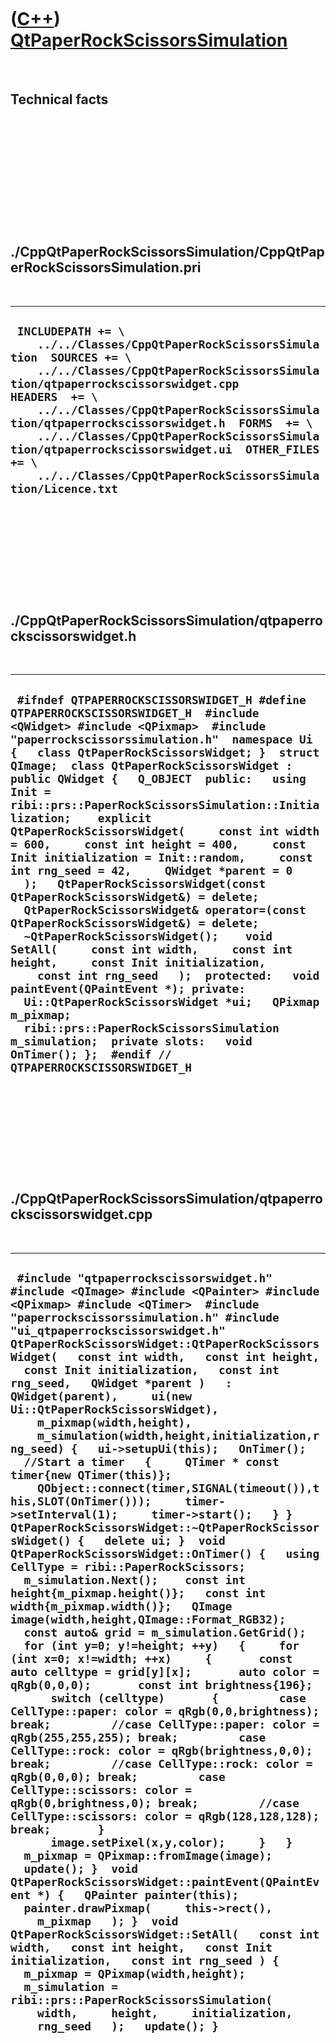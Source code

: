 
 

 

 

 

 

([C++](Cpp.md)) [QtPaperRockScissorsSimulation](CppQtPaperRockScissorsSimulation.md)
======================================================================================

 

Technical facts
---------------

 

 

 

 

 

 

./CppQtPaperRockScissorsSimulation/CppQtPaperRockScissorsSimulation.pri
-----------------------------------------------------------------------

 

  ---------------------------------------------------------------------------------------------------------------------------------------------------------------------------------------------------------------------------------------------------------------------------------------------------------------------------------------------------------------------------------------------------------------------------------------------------
  ` INCLUDEPATH += \     ../../Classes/CppQtPaperRockScissorsSimulation  SOURCES += \     ../../Classes/CppQtPaperRockScissorsSimulation/qtpaperrockscissorswidget.cpp  HEADERS  += \     ../../Classes/CppQtPaperRockScissorsSimulation/qtpaperrockscissorswidget.h  FORMS  += \     ../../Classes/CppQtPaperRockScissorsSimulation/qtpaperrockscissorswidget.ui  OTHER_FILES += \     ../../Classes/CppQtPaperRockScissorsSimulation/Licence.txt`
  ---------------------------------------------------------------------------------------------------------------------------------------------------------------------------------------------------------------------------------------------------------------------------------------------------------------------------------------------------------------------------------------------------------------------------------------------------

 

 

 

 

 

./CppQtPaperRockScissorsSimulation/qtpaperrockscissorswidget.h
--------------------------------------------------------------

 

  -----------------------------------------------------------------------------------------------------------------------------------------------------------------------------------------------------------------------------------------------------------------------------------------------------------------------------------------------------------------------------------------------------------------------------------------------------------------------------------------------------------------------------------------------------------------------------------------------------------------------------------------------------------------------------------------------------------------------------------------------------------------------------------------------------------------------------------------------------------------------------------------------------------------------------------------------------------------------------------------------------------------------------------------------------------------------------------------------------------------------------------------------------------
  ` #ifndef QTPAPERROCKSCISSORSWIDGET_H #define QTPAPERROCKSCISSORSWIDGET_H  #include <QWidget> #include <QPixmap>  #include "paperrockscissorssimulation.h"  namespace Ui {   class QtPaperRockScissorsWidget; }  struct QImage;  class QtPaperRockScissorsWidget : public QWidget {   Q_OBJECT  public:   using Init = ribi::prs::PaperRockScissorsSimulation::Initialization;    explicit QtPaperRockScissorsWidget(     const int width = 600,     const int height = 400,     const Init initialization = Init::random,     const int rng_seed = 42,     QWidget *parent = 0   );   QtPaperRockScissorsWidget(const QtPaperRockScissorsWidget&) = delete;   QtPaperRockScissorsWidget& operator=(const QtPaperRockScissorsWidget&) = delete;   ~QtPaperRockScissorsWidget();    void SetAll(     const int width,     const int height,     const Init initialization,     const int rng_seed   );  protected:   void paintEvent(QPaintEvent *); private:   Ui::QtPaperRockScissorsWidget *ui;   QPixmap m_pixmap;   ribi::prs::PaperRockScissorsSimulation m_simulation;  private slots:   void OnTimer(); };  #endif // QTPAPERROCKSCISSORSWIDGET_H`
  -----------------------------------------------------------------------------------------------------------------------------------------------------------------------------------------------------------------------------------------------------------------------------------------------------------------------------------------------------------------------------------------------------------------------------------------------------------------------------------------------------------------------------------------------------------------------------------------------------------------------------------------------------------------------------------------------------------------------------------------------------------------------------------------------------------------------------------------------------------------------------------------------------------------------------------------------------------------------------------------------------------------------------------------------------------------------------------------------------------------------------------------------------------

 

 

 

 

 

./CppQtPaperRockScissorsSimulation/qtpaperrockscissorswidget.cpp
----------------------------------------------------------------

 

  -----------------------------------------------------------------------------------------------------------------------------------------------------------------------------------------------------------------------------------------------------------------------------------------------------------------------------------------------------------------------------------------------------------------------------------------------------------------------------------------------------------------------------------------------------------------------------------------------------------------------------------------------------------------------------------------------------------------------------------------------------------------------------------------------------------------------------------------------------------------------------------------------------------------------------------------------------------------------------------------------------------------------------------------------------------------------------------------------------------------------------------------------------------------------------------------------------------------------------------------------------------------------------------------------------------------------------------------------------------------------------------------------------------------------------------------------------------------------------------------------------------------------------------------------------------------------------------------------------------------------------------------------------------------------------------------------------------------------------------------------------------------------------------------------------------------------------------------------------------------------------------------------------------------------------------------------------------------------------------------------------------------------------------------------------------------------------------------------------------------------------------------------------------------------------------------------------------------------------------------------------------------------------------------------------------------------------------------------------
  ` #include "qtpaperrockscissorswidget.h"  #include <QImage> #include <QPainter> #include <QPixmap> #include <QTimer>  #include "paperrockscissorssimulation.h" #include "ui_qtpaperrockscissorswidget.h"  QtPaperRockScissorsWidget::QtPaperRockScissorsWidget(   const int width,   const int height,   const Init initialization,   const int rng_seed,   QWidget *parent )   : QWidget(parent),     ui(new Ui::QtPaperRockScissorsWidget),     m_pixmap(width,height),     m_simulation(width,height,initialization,rng_seed) {   ui->setupUi(this);   OnTimer();   //Start a timer   {     QTimer * const timer{new QTimer(this)};     QObject::connect(timer,SIGNAL(timeout()),this,SLOT(OnTimer()));     timer->setInterval(1);     timer->start();   } }  QtPaperRockScissorsWidget::~QtPaperRockScissorsWidget() {   delete ui; }  void QtPaperRockScissorsWidget::OnTimer() {   using CellType = ribi::PaperRockScissors;    m_simulation.Next();    const int height{m_pixmap.height()};   const int width{m_pixmap.width()};   QImage image(width,height,QImage::Format_RGB32);   const auto& grid = m_simulation.GetGrid();   for (int y=0; y!=height; ++y)   {     for (int x=0; x!=width; ++x)     {       const auto celltype = grid[y][x];       auto color = qRgb(0,0,0);       const int brightness{196};       switch (celltype)       {         case CellType::paper: color = qRgb(0,0,brightness); break;         //case CellType::paper: color = qRgb(255,255,255); break;         case CellType::rock: color = qRgb(brightness,0,0); break;         //case CellType::rock: color = qRgb(0,0,0); break;         case CellType::scissors: color = qRgb(0,brightness,0); break;         //case CellType::scissors: color = qRgb(128,128,128); break;       }       image.setPixel(x,y,color);     }   }   m_pixmap = QPixmap::fromImage(image);   update(); }  void QtPaperRockScissorsWidget::paintEvent(QPaintEvent *) {   QPainter painter(this);   painter.drawPixmap(     this->rect(),     m_pixmap   ); }  void QtPaperRockScissorsWidget::SetAll(   const int width,   const int height,   const Init initialization,   const int rng_seed ) {   m_pixmap = QPixmap(width,height);   m_simulation = ribi::prs::PaperRockScissorsSimulation(     width,     height,     initialization,     rng_seed   );   update(); }`
  -----------------------------------------------------------------------------------------------------------------------------------------------------------------------------------------------------------------------------------------------------------------------------------------------------------------------------------------------------------------------------------------------------------------------------------------------------------------------------------------------------------------------------------------------------------------------------------------------------------------------------------------------------------------------------------------------------------------------------------------------------------------------------------------------------------------------------------------------------------------------------------------------------------------------------------------------------------------------------------------------------------------------------------------------------------------------------------------------------------------------------------------------------------------------------------------------------------------------------------------------------------------------------------------------------------------------------------------------------------------------------------------------------------------------------------------------------------------------------------------------------------------------------------------------------------------------------------------------------------------------------------------------------------------------------------------------------------------------------------------------------------------------------------------------------------------------------------------------------------------------------------------------------------------------------------------------------------------------------------------------------------------------------------------------------------------------------------------------------------------------------------------------------------------------------------------------------------------------------------------------------------------------------------------------------------------------------------------------------

 

 

 

 

 

 

